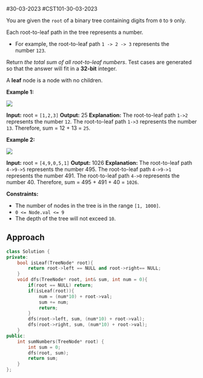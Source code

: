 #30-03-2023 
#CST101-30-03-2023 



You are given the `root` of a binary tree containing digits from `0` to `9` only.

Each root-to-leaf path in the tree represents a number.

-   For example, the root-to-leaf path `1 -> 2 -> 3` represents the number `123`.

Return _the total sum of all root-to-leaf numbers_. Test cases are generated so that the answer will fit in a **32-bit** integer.

A **leaf** node is a node with no children.

**Example 1:**

![](https://assets.leetcode.com/uploads/2021/02/19/num1tree.jpg)

**Input:** root = `[1,2,3]`
**Output:** 25
**Explanation:**
The root-to-leaf path `1->2` represents the number `12`.
The root-to-leaf path `1->3` represents the number `13`.
Therefore, sum = 12 + 13 = `25`.

**Example 2:**

![](https://assets.leetcode.com/uploads/2021/02/19/num2tree.jpg)

**Input:** root = `[4,9,0,5,1]`
**Output:** 1026
**Explanation:**
The root-to-leaf path `4->9->5` represents the number 495.
The root-to-leaf path `4->9->1` represents the number 491.
The root-to-leaf path `4->0` represents the number 40.
Therefore, sum = 495 + 491 + 40 = `1026`.

**Constraints:**

-   The number of nodes in the tree is in the range `[1, 1000]`.
-   `0 <= Node.val <= 9`
-   The depth of the tree will not exceed `10`.


## Approach

```cpp
class Solution {
private:
    bool isLeaf(TreeNode* root){
        return root->left == NULL and root->right== NULL;
    }
    void dfs(TreeNode* root, int& sum, int num = 0){
        if(root == NULL) return;
        if(isLeaf(root)){
            num = (num*10) + root->val;
            sum += num;
            return;
        }
        dfs(root->left, sum, (num*10) + root->val);
        dfs(root->right, sum, (num*10) + root->val);
    }
public:
    int sumNumbers(TreeNode* root) {
        int sum = 0;
        dfs(root, sum);
        return sum;
    }
};
```
